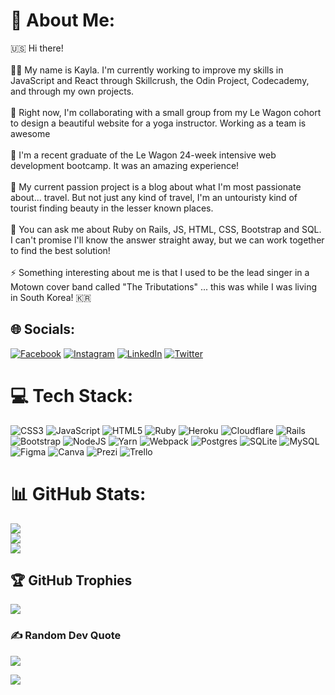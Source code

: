 # 💫 About Me:
🇺🇸 Hi there!<br><br>👩‍💻 My name is Kayla. I'm currently working to improve my skills in JavaScript and React through Skillcrush, the Odin Project, Codecademy, and through my own projects.<br><br>💪 Right now, I'm collaborating with a small group from my Le Wagon cohort to design a beautiful website for a yoga instructor. Working as a team is awesome <br><br>🫶 I'm a recent graduate of the Le Wagon 24-week intensive web development bootcamp. It was an amazing experience!<br><br>🌱 My current passion project is a blog about what I'm most passionate about... travel. But not just any kind of travel, I'm an untouristy kind of tourist finding beauty in the lesser known places.<br><br>🙋 You can ask me about Ruby on Rails, JS, HTML, CSS, Bootstrap and SQL. I can't promise I'll know the answer straight away, but we can work together to find the best solution!<br><br>⚡ Something interesting about me is that I used to be the lead singer in a Motown cover band called "The Tributations" ... this was while I was living in South Korea! 🇰🇷


## 🌐 Socials:
[![Facebook](https://img.shields.io/badge/Facebook-%231877F2.svg?logo=Facebook&logoColor=white)](https://facebook.com/kckenney1) [![Instagram](https://img.shields.io/badge/Instagram-%23E4405F.svg?logo=Instagram&logoColor=white)](https://instagram.com/#kaylachristinekenney) [![LinkedIn](https://img.shields.io/badge/LinkedIn-%230077B5.svg?logo=linkedin&logoColor=white)](https://www.linkedin.com/in/teachertotechie/) [![Twitter](https://img.shields.io/badge/Twitter-%231DA1F2.svg?logo=Twitter&logoColor=white)](https://twitter.com/kk_web_dev)

# 💻 Tech Stack:
![CSS3](https://img.shields.io/badge/css3-%231572B6.svg?style=plastic&logo=css3&logoColor=white) ![JavaScript](https://img.shields.io/badge/javascript-%23323330.svg?style=plastic&logo=javascript&logoColor=%23F7DF1E) ![HTML5](https://img.shields.io/badge/html5-%23E34F26.svg?style=plastic&logo=html5&logoColor=white) ![Ruby](https://img.shields.io/badge/ruby-%23CC342D.svg?style=plastic&logo=ruby&logoColor=white) ![Heroku](https://img.shields.io/badge/heroku-%23430098.svg?style=plastic&logo=heroku&logoColor=white) ![Cloudflare](https://img.shields.io/badge/Cloudflare-F38020?style=plastic&logo=Cloudflare&logoColor=white) ![Rails](https://img.shields.io/badge/rails-%23CC0000.svg?style=plastic&logo=ruby-on-rails&logoColor=white) ![Bootstrap](https://img.shields.io/badge/bootstrap-%23563D7C.svg?style=plastic&logo=bootstrap&logoColor=white) ![NodeJS](https://img.shields.io/badge/node.js-6DA55F?style=plastic&logo=node.js&logoColor=white) ![Yarn](https://img.shields.io/badge/yarn-%232C8EBB.svg?style=plastic&logo=yarn&logoColor=white) ![Webpack](https://img.shields.io/badge/webpack-%238DD6F9.svg?style=plastic&logo=webpack&logoColor=black) ![Postgres](https://img.shields.io/badge/postgres-%23316192.svg?style=plastic&logo=postgresql&logoColor=white) ![SQLite](https://img.shields.io/badge/sqlite-%2307405e.svg?style=plastic&logo=sqlite&logoColor=white) ![MySQL](https://img.shields.io/badge/mysql-%2300f.svg?style=plastic&logo=mysql&logoColor=white) 	![Figma](https://img.shields.io/badge/figma-%23F24E1E.svg?style=plastic&logo=figma&logoColor=white) ![Canva](https://img.shields.io/badge/Canva-%2300C4CC.svg?style=plastic&logo=Canva&logoColor=white) ![Prezi](https://img.shields.io/badge/Prezi-%23000000.svg?style=plastic&logo=Prezi&logoColor=white) ![Trello](https://img.shields.io/badge/Trello-%23026AA7.svg?style=plastic&logo=Trello&logoColor=white)
# 📊 GitHub Stats:
![](https://github-readme-stats.vercel.app/api?username=k-kenney&theme=radical&hide_border=false&include_all_commits=false&count_private=false)<br/>
![](https://github-readme-streak-stats.herokuapp.com/?user=k-kenney&theme=radical&hide_border=false)<br/>
![](https://github-readme-stats.vercel.app/api/top-langs/?username=k-kenney&theme=radical&hide_border=false&include_all_commits=false&count_private=false&layout=compact)

## 🏆 GitHub Trophies
![](https://github-profile-trophy.vercel.app/?username=k-kenney&theme=radical&no-frame=false&no-bg=true&margin-w=4)

### ✍️ Random Dev Quote
![](https://quotes-github-readme.vercel.app/api?type=horizontal&theme=radical)

[![](https://visitcount.itsvg.in/api?id=k-kenney&icon=2&color=12)](https://visitcount.itsvg.in)

<!-- Proudly created with GPRM ( https://gprm.itsvg.in ) -->
